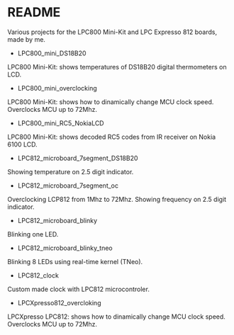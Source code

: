 # README #

Various projects for the LPC800 Mini-Kit and LPC Expresso 812 boards, made by me.

* LPC800_mini_DS18B20

LPC800 Mini-Kit: shows temperatures of DS18B20 digital thermometers on LCD.

* LPC800_mini_overclocking

LPC800 Mini-Kit: shows how to dinamically change MCU clock speed.
Overclocks MCU up to 72Mhz.

* LPC800_mini_RC5_NokiaLCD

LPC800 Mini-Kit: shows decoded RC5 codes from IR receiver on Nokia 6100 LCD.

* LPC812_microboard_7segment_DS18B20

Showing temperature on 2.5 digit indicator.

* LPC812_microboard_7segment_oc

Overclocking LCP812 from 1Mhz to 72Mhz. Showing frequency on 2.5 digit indicator.

* LPC812_microboard_blinky

Blinking one LED.

* LPC812_microboard_blinky_tneo

Blinking 8 LEDs using real-time kernel (TNeo).

* LPC812_clock

Custom made clock with LPC812 microcontroler.

* LPCXpresso812_overcloking

LPCXpresso LPC812: shows how to dinamically change MCU clock speed.
Overclocks MCU up to 72Mhz.
